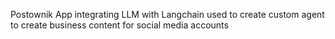 Postownik
App integrating LLM with Langchain used to create custom agent to create business content for social media accounts
